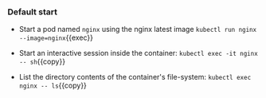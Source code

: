 
### Default start

* Start a pod named `nginx` using the nginx latest image
`kubectl run nginx --image=nginx`{{exec}}

* Start an interactive session inside the container: `kubectl exec -it nginx -- sh`{{copy}}

* List the directory contents of the container's file-system: `kubectl exec nginx -- ls`{{copy}}
